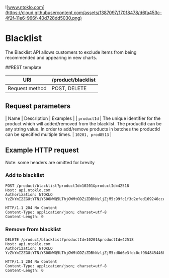 ![www.ntoklo.com](https://cloud.githubusercontent.com/assets/1387097/17018478/d6fa453c-4f2f-11e6-966f-40d728dd5030.png)

# Blacklist

The Blacklist API allows customers to exclude items from being recommended and appearing in new charts.

##REST template

| URI	| /product/blacklist |
|--------|--------------------|
|Request method	 | POST, DELETE |

## Request parameters

| Name	 | Description	 | Examples |
| `productId` |	The unique identifier for the product which will added/removed from the blacklist. The productId can be any string value. In order to add/remove products in batches the productId can be specified multiple times. |	`10201, prod8513` |

## Example HTTP request
Note: some headers are omitted for brevity

### Add to blacklist

```
POST /product/blacklist?productId=10201&productId=42518
Host: api.ntoklo.com
Authorization: NTOKLO YzZkYmI2ZGUtYTNiYS00NWQ5LThjOWMtODZiZDBhNzljZjM5:99fc1f3d2efed169246cce9e84369b6dcc9f6ff5
```
```
HTTP/1.1 204 No Content
Content-Type: application/json; charset=utf-8
Content-Length: 0
```

### Remove from blacklist

```
DELETE /product/blacklist?productId=10201&productId=42518
Host: api.ntoklo.com
Authorization: NTOKLO YzZkYmI2ZGUtYTNiYS00NWQ5LThjOWMtODZiZDBhNzljZjM5:d8d6e3fdc0cf9848454468f0b0487b29a2eaecc2
```
```
HTTP/1.1 204 No Content
Content-Type: application/json; charset=utf-8
Content-Length: 0
```